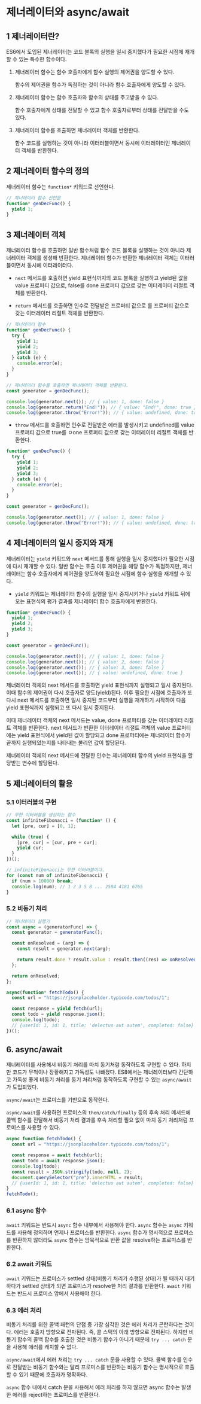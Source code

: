 # 제너레이터와 async/await

## 1 제너레이터란?

ES6에서 도입된 제너레이터는 코드 블록의 실행을 일시 중지했다가 필요한 시점에 재개할 수 있는 특수한 함수이다.

1. 제너레이터 함수는 함수 호출자에게 함수 실행의 제어권을 양도할 수 있다.

   함수의 제어권을 함수가 독점하는 것이 아니라 함수 호출자에게 양도할 수 있다.

2. 제너레이터 함수는 함수 호출자와 함수의 상태를 주고받을 수 있다.

   함수 호출자에게 상태를 전달할 수 있고 함수 호출자로부터 상태를 전달받을 수도 있다.

3. 제너레이터 함수를 호출하면 제너레이터 객체를 반환한다.

   함수 코드를 실행하는 것이 아니라 이터러블이면서 동시에 이터레이터인 제너레이터 객체를 반환한다.

## 2 제너레이터 함수의 정의

제너레이터 함수는 `function*` 키워드로 선언한다.

```js
// 제너레이터 함수 선언문
function* genDecFunc() {
  yield 1;
}
```

## 3 제너레이터 객체

제너레이터 함수를 호출하면 일반 함수처럼 함수 코드 블록을 실행하는 것이 아니라 제너레이터 객체를 생성해 반환한다. 제너레이터 함수가 반환한 제너레이터 객체는 이터러블이면서 동시에 이터레이터다.

- `next` 메서드를 호출하면 yield 표현식까지의 코드 블록을 실행하고 yield된 값을 value 프로퍼티 값으로, false를 done 프로퍼티 값으로 갖는 이터레이터 리절트 객체를 반환한다.

- `return` 메서드를 호출하면 인수로 전달받은 프로퍼티 값으로 를 프로퍼티 값으로 갖는 이터레이터 리절트 객체를 반환한다.

```js
// 제너레이터 함수
function* genDecFunc() {
  try {
    yield 1;
    yield 2;
    yield 3;
  } catch (e) {
    console.error(e);
  }
}

// 제너레이터 함수를 호출하면 제너레이터 객체를 반환한다.
const generator = genDecFunc();

console.log(generator.next()); // { value: 1, done: false }
console.log(generator.return("End!")); // { value: "End!", done: true }
console.log(generator.throw("Error!")); // { value: undefined, done: true }
```

- `throw` 메서드를 호출하면 인수로 전달받은 에러를 발생시키고 undefined를 value 프로퍼티 값으로 true를 ㅇone 프로퍼티 값으로 갖는 이터레이터 리절트 객체를 반환한다.

```js
function* genDecFunc() {
  try {
    yield 1;
    yield 2;
    yield 3;
  } catch (e) {
    console.error(e);
  }
}

const generator = genDecFunc();

console.log(generator.next()); // { value: 1, done: false }
console.log(generator.throw("Error!")); // { value: undefined, done: true }
```

## 4 제너레이터의 일시 중지와 재개

제너레이터는 `yield` 키워드와 `next` 메서드를 통해 실행을 일시 중지했다가 필요한 시점에 다시 재개할 수 있다. 일반 함수는 호출 이후 제어권을 해당 함수가 독점하지만, 제너레이터는 함수 호출자에게 제어권을 양도하여 필요한 시점에 함수 실행을 재개할 수 있다.

- `yield` 키워드는 제너레이터 함수의 실행을 일시 중지시키거나 `yield` 키워드 뒤에 오는 표현식의 평가 결과를 제너레이터 함수 호출자에게 반환한다.

```js
function* genDecFunc() {
  yield 1;
  yield 2;
  yield 3;
}

const generator = genDecFunc();

console.log(generator.next()); // { value: 1, done: false }
console.log(generator.next()); // { value: 2, done: false }
console.log(generator.next()); // { value: 3, done: false }
console.log(generator.next()); // { value: undefined, done: true }
```

제너레이터 객체의 next 메서드를 호출하면 yield 표현식까지 실행되고 일시 중지된다. 이때 함수의 제어권이 다시 호출자로 양도(yield)된다. 이후 필요한 시점에 호출자가 또다시 next 메서드를 호출하면 일시 중지된 코드부터 실행을 재개하기 시작하여 다음 yield 표현식까지 실행되고 또 다시 일시 중지된다.

이때 제너레이터 객체의 next 메서드는 value, done 프로퍼티를 갖는 이터레이터 리절트 객체를 반환한다. next 메서드가 반환한 이터레이터 리절트 객체의 value 프로퍼티에는 yield 표현식에서 yield된 값이 할당되고 done 프로퍼티에는 제너레이터 함수가 끝까지 실행되었는지를 나타내는 불리언 값이 할당된다.

제너레이터 객체의 next 메서드에 전달한 인수는 제너레이터 함수의 yield 표현식을 할당받는 변수에 할당된다.

## 5 제너레이터의 활용

### 5.1 이터러블의 구현

```js
// 무한 이터러블을 생성하는 함수
const infiniteFibonacci = (function* () {
  let [pre, cur] = [0, 1];

  while (true) {
    [pre, cur] = [cur, pre + cur];
    yield cur;
  }
})();

// infiniteFibonacci는 무한 이터러블이다.
for (const num of infiniteFibonacci) {
  if (num > 10000) break;
  console.log(num); // 1 2 3 5 8 ... 2584 4181 6765
}
```

### 5.2 비동기 처리

```js
// 제너레이터 실행기
const async = (generatorFunc) => {
  const generator = generatorFunc();

  const onResolved = (arg) => {
    const result = generator.next(arg);

    return result.done ? result.value : result.then((res) => onResolved(res));
  };

  return onResolved;
};

async(function* fetchTodo() {
  const url = "https://jsonplaceholder.typicode.com/todos/1";

  const response = yield fetch(url);
  const todo = yield response.json();
  console.log(todo);
  // {userId: 1, id: 1, title: 'delectus aut autem', completed: false}
})();
```

## 6. async/await

제너레이터를 사용해서 비동기 처리를 마치 동기처럼 동작하도록 구현할 수 있다. 하지만 코드가 무척이나 장황해지고 가독성도 나빠졌다. ES8에서는 제너레이터보다 간단하고 가독성 좋게 비동기 처리를 동기 처리처럼 동작하도록 구현할 수 있는 `async/await`가 도입되었다.

`async/await`는 프로미스를 기반으로 동작한다.

`async/await`를 사용하면 프로미스의 `then/catch/finally` 등의 후속 처리 메서드에 콜백 함수를 전달해서 비동기 처리 결과를 후속 처리할 필요 없이 마치 동기 처리처럼 프로미스를 사용할 수 있다.

```js
async function fetchTodo() {
  const url = "https://jsonplaceholder.typicode.com/todos/1";

  const response = await fetch(url);
  const todo = await response.json();
  console.log(todo);
  const result = JSON.stringify(todo, null, 2);
  document.querySelector("pre").innerHTML = result;
  // {userId: 1, id: 1, title: 'delectus aut autem', completed: false}
}
fetchTodo();
```

### 6.1 async 함수

`await` 키워드는 반드시 `async` 함수 내부에서 사용해야 한다. `async` 함수는 `async` 키워드를 사용해 정의하며 언제나 프로미스를 반환한다. `async` 함수가 명시적으로 프로미스를 반환하지 않더라도 `async` 함수는 암묵적으로 반환 값을 resolve하는 프로미스를 반환한다.

### 6.2 await 키워드

`await` 키워드는 프로미스가 settled 상태(비동기 처리가 수행된 상태)가 될 때까지 대기하다가 settled 상태가 되면 프로미스가 resolve한 처리 결과를 반환한다. `await` 키워드는 반드시 프로미스 앞에서 사용해야 한다.

### 6.3 에러 처리

비동기 처리를 위한 콜백 패턴의 단점 중 가장 심각한 것은 에러 처리가 곤란하다는 것이다. 에러는 호출자 방향으로 전파된다. 즉, 콜 스택의 아래 방향으로 전파된다. 하지만 비동기 함수의 콜백 함수를 호출한 것은 비동기 함수가 아니기 때문에 `try ... catch` 문을 사용해 에러를 캐치할 수 없다.

`async/await`에서 에러 처리는 `try ... catch` 문을 사용할 수 있다. 콜백 함수를 인수로 전달받는 비동기 함수와는 달리 프로미스를 반환하는 비동기 함수는 명시적으로 호출할 수 있기 때문에 호출자가 명확하다.

`async` 함수 내에서 catch 문을 사용해서 에러 처리를 하지 않으면 async 함수는 발생한 에러를 reject하는 프로미스를 반환한다.
